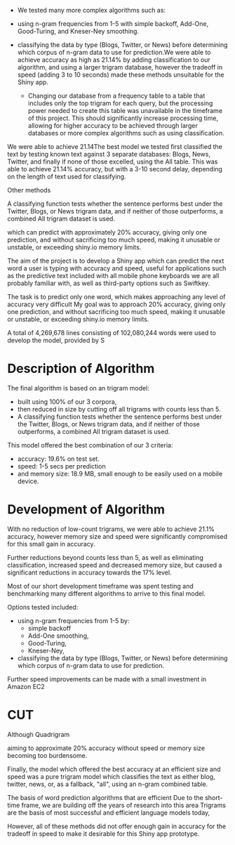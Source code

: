 

* We tested many more complex algorithms such as:
* using n-gram frequencies from 1-5 with simple backoff, Add-One, Good-Turing, and Kneser-Ney smoothing.
* classifying the data by type (Blogs, Twitter, or News) before determining which corpus of n-gram data to use for prediction.We were able to achieve accuracy as high as 21.14% by adding classification to our algorithm, and using a larger trigram database, however the tradeoff in speed (adding 3 to 10 seconds) made these methods unsuitable for the Shiny app.

  * Changing our database from a frequency table to a table that includes only the top trigram for each query, but the processing power needed to create this table was unavailable in the timeframe of this project. This should significantly increase processing time, allowing for higher accuracy to be achieved through larger databases or more complex algorithms such as using classification.
  
We were able to achieve 21.14The best model we tested first classified the text by testing known text against 3 separate databases: Blogs, News, Twitter, and finally if none of those excelled, using the All table. This was able to achieve 21.14% accuracy, but with a 3-10 second delay, depending on the length of text used for classifying.

Other methods 



A classifying function tests whether the sentence performs best under the Twitter, Blogs, or News trigram data, and if neither of those outperforms, a combined All trigram dataset is used.




which can predict with approximately 20% accuracy, giving only one prediction, and without sacrificing too much speed, making it unusable or unstable, or exceeding shiny.io memory limits.


The aim of the project is to develop a Shiny app which can predict the next word a user is typing with accuracy and speed, useful for applications such as the predictive text included with all mobile phone keyboards we are all probably familiar with, as well as third-party options such as Swiftkey.  

The task is to predict only one word, which makes approaching any level of accuracy very difficult My goal was to approach 20% accuracy, giving only one prediction, and without sacrificing too much speed, making it unusable or unstable, or exceeding shiny.io memory limits.


A total of 4,269,678 lines consisting of 102,080,244 words were used to develop the model, provided by S



Description of Algorithm
========================================================

The final algorithm is based on an trigram model:
* built using 100% of our 3 corpora, 
* then reduced in size by cutting off all trigrams with counts less than 5. 
* A classifying function tests whether the sentence performs best under the Twitter, Blogs, or News trigram data, and if neither of those outperforms, a combined All trigram dataset is used.

This model offered the best combination of our 3 criteria:
* accuracy: 19.6% on test set.
* speed: 1-5 secs per prediction
* and memory size: 18.9 MB, small enough to be easily used on a mobile device.

Development of Algorithm
========================================================

With no reduction of low-count trigrams, we were able to achieve 21.1% accuracy, however memory size and speed were significantly compromised for this small gain in accuracy. 

Further reductions beyond counts less than 5, as well as eliminating classification, increased speed and decreased memory size, but caused a significant reductions in accuracy towards the 17% level.

Most of our short development timeframe was spent testing and benchmarking many different algorithms to arrive to this final model. 

Options tested included: 
* using n-gram frequencies from 1-5 by:
  * simple backoff 
  * Add-One smoothing, 
  * Good-Turing,
  * Kneser-Ney,
* classifying the data by type (Blogs, Twitter, or News) before determining which corpus of n-gram data to use for prediction.

Further speed improvements can be made with a small investment in Amazon EC2

CUT
========================================================
Although Quadrigram

aiming to approximate 20% accuracy without speed or memory size becoming too burdensome.


Finally, the model which offered the best accuracy at an efficient size and speed was a pure trigram model which classifies the text as either blog, twitter, news, or, as a fallback, "all", using an n-gram combined table. 




The basis of word prediction algorithms that are efficient 
Due to the short-time frame, we are building off the years of research into this area
Trigrams are the basis of most successful and efficient language models today,

However, all of these methods did not offer enough gain in accuracy for the tradeoff in speed to make it desirable for this Shiny app prototype.
